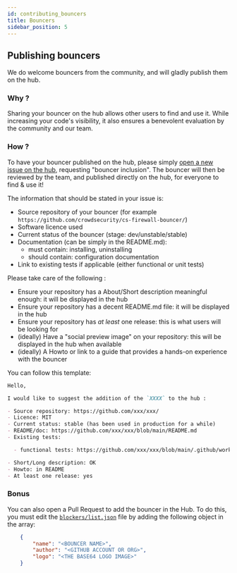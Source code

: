 ```yaml
---
id: contributing_bouncers
title: Bouncers
sidebar_position: 5
---
```


## Publishing bouncers

We do welcome bouncers from the community, and will gladly publish them on the hub.

### Why ?

Sharing your bouncer on the hub allows other users to find and use it. While increasing your code's visibility, it also ensures a benevolent evaluation by the community and our team.

### How ?


To have your bouncer published on the hub, please simply [open a new issue on the hub](https://github.com/crowdsecurity/hub/issues/new), requesting "bouncer inclusion". The bouncer will then be reviewed by the team, and published directly on the hub, for everyone to find & use it!

The information that should be stated in your issue is:

- Source repository of your bouncer (for example `https://github.com/crowdsecurity/cs-firewall-bouncer/`)
- Software licence used
- Current status of the bouncer (stage: dev/unstable/stable)
- Documentation (can be simply in the README.md):
  - must contain: installing, uninstalling
  - should contain: configuration documentation
- Link to existing tests if applicable (either functional or unit tests)

Please take care of the following :

- Ensure your repository has a About/Short description meaningful enough: it will be displayed in the hub
- Ensure your repository has a decent README.md file: it will be displayed in the hub
- Ensure your repository has _at least_ one release: this is what users will be looking for
- (ideally) Have a "social preview image" on your repository: this will be displayed in the hub when available
- (ideally) A Howto or link to a guide that provides a hands-on experience with the bouncer

You can follow this template:

```markdown
Hello,

I would like to suggest the addition of the `XXXX` to the hub :

- Source repository: https://github.com/xxx/xxx/
- Licence: MIT
- Current status: stable (has been used in production for a while)
- README/doc: https://github.com/xxx/xxx/blob/main/README.md
- Existing tests:

  - functional tests: https://github.com/xxx/xxx/blob/main/.github/workflows/tests.yml

- Short/Long description: OK
- Howto: in README
- At least one release: yes
```


### Bonus

You can also open a Pull Request to add the bouncer in the Hub.
To do this, you must edit the [`blockers/list.json`](https://raw.githubusercontent.com/crowdsecurity/hub/master/blockers/list.json) file by adding the following object in the array:

```json
    {
        "name": "<BOUNCER NAME>",
        "author": "<GITHUB ACCOUNT OR ORG>",
        "logo": "<THE BASE64 LOGO IMAGE>"
    }
```
